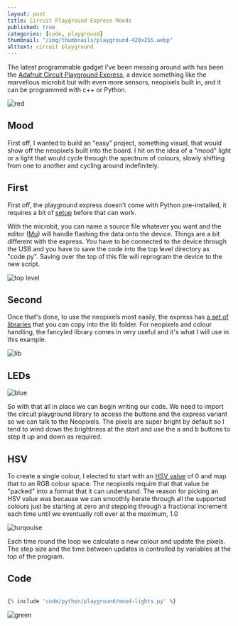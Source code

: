 ```yaml
---
layout: post
title: Circuit Playground Express Moods
published: true
categories: [code, playground]
thumbnail: "/img/thumbnails/playground-420x255.webp"
alttext: circuit playground
---
```


The latest programmable gadget I've been messing around with has been the <a href="https://learn.adafruit.com/adafruit-circuit-playground-express/overview">Adafruit 
Circuit Playground Express</a>, a device something like the marvellous microbit but with even more sensors, neopixels built in, and it can be programmed with c++ or 
Python.

![red](/img/posts/playground-chilling/red.webp)


## Mood

First off, I wanted to build an "easy" project, something visual, that would show off the neopixels built into the board. I hit on the idea of a "mood" light or a light 
that would cycle through the spectrum of colours, slowly shifting from one to another and cycling around indefinitely. 


## First

First off, the playground express doesn't come with Python pre-installed, it requires a bit of <a href="https://learn.adafruit.com/adafruit-circuit-playground-express/updating-the-bootloader">setup</a> before that can work. 

With the microbit, you can name a source file whatever you want and the editor (<a href="https://codewith.mu/">Mu</a>) will handle flashing the data onto the device. Things 
are a bit different with the express. You have to be connected to the device through the USB and you have to save the code into the top level directory as "code.py". Saving over 
the top of this file will reprogram the device to the new script. 

![top level](/img/posts/playground-chilling/circuitpy.webp)


## Second

Once that's done, to use the neopixels most easily, the express has <a href="https://learn.adafruit.com/welcome-to-circuitpython/circuitpython-libraries">a set of libraries</a> 
that you can copy into the lib folder. For neopixels and colour handling, the fancyled library comes in very useful and it's what I will use in this example.

![lib](/img/posts/playground-chilling/fancyled.webp)


## LEDs

![blue](/img/posts/playground-chilling/blue.webp)

So with that all in place we can begin writing our code. We need to import the circuit playground library to access the buttons and the express variant so we can 
talk to the Neopixels. The pixels are super bright by default so I tend to wind down the brightness at the start and use the a and b buttons to step it up and down 
as required. 


## HSV

To create a single colour, I elected to start with an <a href="https://en.wikipedia.org/wiki/HSL_and_HSV">HSV value</a> of 0 and map that to an RGB colour space. The neopixels 
require that that value be "packed" into a format that it can understand. The reason for picking an HSV value was because we can smoothly iterate through all the supported colours 
just be starting at zero and stepping through a fractional increment each time until we eventually roll over at the maximum, 1.0

![turqouise](/img/posts/playground-chilling/turq.webp)

Each time round the loop we calculate a new colour and update the pixels. The step size and the time between updates is controlled by variables at the top of the program. 


## Code 

```python

{% include 'code/python/playground/mood-lights.py' %}

```

![green](/img/posts/playground-chilling/green.webp)
